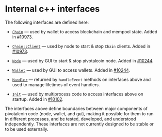 # Internal c++ interfaces

The following interfaces are defined here:

* [`Chain`](chain.h) — used by wallet to access blockchain and mempool state. Added in [#10973](https://github.com/pivotalcoin/pivotalcoin/pull/10973).

* [`Chain::Client`](chain.h) — used by node to start & stop `Chain` clients. Added in [#10973](https://github.com/pivotalcoin/pivotalcoin/pull/10973).

* [`Node`](node.h) — used by GUI to start & stop pivotalcoin node. Added in [#10244](https://github.com/pivotalcoin/pivotalcoin/pull/10244).

* [`Wallet`](wallet.h) — used by GUI to access wallets. Added in [#10244](https://github.com/pivotalcoin/pivotalcoin/pull/10244).

* [`Handler`](handler.h) — returned by `handleEvent` methods on interfaces above and used to manage lifetimes of event handlers.

* [`Init`](init.h) — used by multiprocess code to access interfaces above on startup. Added in [#10102](https://github.com/pivotalcoin/pivotalcoin/pull/10102).

The interfaces above define boundaries between major components of pivotalcoin code (node, wallet, and gui), making it possible for them to run in different processes, and be tested, developed, and understood independently. These interfaces are not currently designed to be stable or to be used externally.
